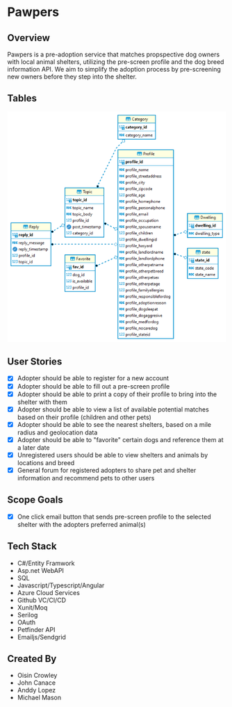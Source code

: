 # Pawpers
## Overview
Pawpers is a pre-adoption service that matches propspective dog owners with local animal shelters, utilizing the pre-screen profile and the dog breed information API. We aim to simplify the adoption process by pre-screening new owners before they step into the shelter.

## Tables
![Alt text](https://github.com/211004-Reston-NET/TheDoggieDelegates/raw/main/ERD.png?raw=true "ERD")

## User Stories
- [x] Adopter should be able to register for a new account
- [x] Adopter should be able to fill out a pre-screen profile
- [x] Adopter should be able to print a copy of their profile to bring into the shelter with them
- [x] Adopter should be able to view a list of available potential matches based on their profile (children and other pets)
- [x] Adopter should be able to see the nearest shelters, based on a mile radius and geolocation data
- [x] Adopter should be able to "favorite" certain dogs and reference them at a later date
- [x] Unregistered users should be able to view shelters and animals by locations and breed
- [x] General forum for registered adopters to share pet and shelter information and recommend pets to other users

## Scope Goals
- [x] One click email button that sends pre-screen profile to the selected shelter with the adopters preferred animal(s)

## Tech Stack
- C#/Entity Framwork
- Asp.net WebAPI
- SQL
- Javascript/Typescript/Angular
- Azure Cloud Services
- Github VC/CI/CD
- Xunit/Moq
- Serilog
- OAuth
- Petfinder API
- Emailjs/Sendgrid

## Created By
- Oisin Crowley
- John Canace
- Anddy Lopez
- Michael Mason
